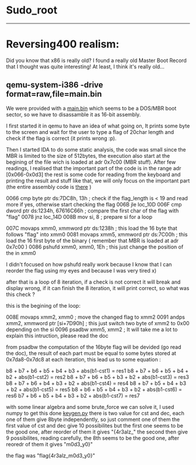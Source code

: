# Sudo_root
-----------------------
# Reversing400 realism:

Did you know that x86 is really old? I found a really old Master Boot Record that I thought was quite interesting! At least, I think it's really old...

qemu-system-i386 -drive format=raw,file=main.bin
------------------------

We were provided with a [main.bin](link) which seems to be a DOS/MBR boot sector, so we have to disassamble it as 16-bit assembly.

I first started it in qemu to have an idea of what going on, It prints some byte to the screen and wait for the user to type a flag of 20char length and check if the flag is correct (it prints wrong :p).

Then I started IDA to do some static analysis, the code was small since the MBR is limited to the size of 512bytes, the execution also start at the begining of the file wich is loaded at adr 0x7c00 (MBR stuff). After few readings, I realised that the important part of the code is in the range adr [0x066-0x0d3] the rest is some code for reading from the keyboard and printing the result and stuff like that, we will only focus on the important part (the entire assembly code is [there](link) )

0066 cmp     byte ptr ds:7DC8h, 13h ; check if the flag_length is < 19 and read more if yes, otherwise start checking the flag
006B jle     loc_10D
006F cmp     dword ptr ds:1234h, 67616C66h ; compare the first char of the flag with "flag"
0078 jnz     loc_14D
008B mov     si, 8 ; prepare si for a loop

007C movaps  xmm0, xmmword ptr ds:1238h ; this load the 16 byte that follows "flag" into xmm0
0081 movaps  xmm5, xmmword ptr ds:7C00h ; this load the 16 first byte of the binary ( remember that MBR is loaded at adr 0x7c00 )
0086 pshufd  xmm0, xmm0, 1Eh ; this just change the position of the in xmm0

I didn't focused on how pshufd really work because I know that I can reorder the flag using my eyes and because I was very tired x)

after that is a loop of 8 iteration, if a check is not correct it will break and display wrong, if it can finish the 8 iteration, it will print correct, so what was this check ?

this is the begining of the loop:

008E movaps  xmm2, xmm0 ; move the changed flag to xmm2
0091 andps   xmm2, xmmword ptr [si+7D90h] ; this just switch two byte of xmm2 to 0x00 depending on the si
0096 psadbw  xmm5, xmm2 ; It will take me a lot to explain this intruction, please read the doc

from psadbw the computation of the 16byte flag will be devided (go read the doc), the result of each part must be equal to some bytes stored at 0x7da8-0x7dc8 at each iteration, this lead us to some equation : 

b8 + b7 + b6 + b5 + b4 + b3  +      abs(b1-cst1) = res1
b8 + b7 + b6 + b5 + b4 +      b2  + abs(b1-cst2) = res2
b8 + b7 + b6 + b5 +      b3 + b2  + abs(b1-cst3) = res3
b8 + b7 + b6 +      b4 + b3 + b2  + abs(b1-cst4) = res4
b8 + b7 +      b5 + b4 + b3 + b2  + abs(b1-cst5) = res5
b8 +      b6 + b5 + b4 + b3 + b2  + abs(b1-cst6) = res6
     b7 + b6 + b5 + b4 + b3 + b2  + abs(b1-cst7) = res7

with some linear algebra and some brute_force we can solve it, I used numpy to get this done [keygen.py](link)
there is two value for cst and dec, each one of them give 8byte independently, so just comment one of them
the first value of cst and dec give 10 possibilites but the first one seems to be the good one, after reorder of them it gives "{4r3alz_"
the second then give 9 possibilites, reading carefully, the 8th seems to be the good one, after reoredr of them it gives "m0d3_y0}"

the flag was "flag{4r3alz_m0d3_y0}"
